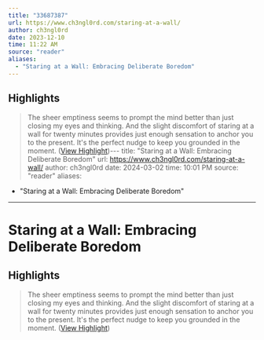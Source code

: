 ```yaml
---
title: "33687387"
url: https://www.ch3ngl0rd.com/staring-at-a-wall/
author: ch3ngl0rd
date: 2023-12-10
time: 11:22 AM
source: "reader"
aliases:
  - "Staring at a Wall: Embracing Deliberate Boredom"
---
```

## Highlights
> The sheer emptiness seems to prompt the mind better than just closing my eyes and thinking. And the slight discomfort of staring at a wall for twenty minutes provides just enough sensation to anchor you to the present. It's the perfect nudge to keep you grounded in the moment. ([View Highlight](https://read.readwise.io/read/01hdzyv1s8vdr2d2pnbvqgz4zb))---
title: "Staring at a Wall: Embracing Deliberate Boredom"
url: https://www.ch3ngl0rd.com/staring-at-a-wall/
author: ch3ngl0rd
date: 2024-03-02
time: 10:01 PM
source: "reader"
aliases:
  - "Staring at a Wall: Embracing Deliberate Boredom"
---
# Staring at a Wall: Embracing Deliberate Boredom

## Highlights
> The sheer emptiness seems to prompt the mind better than just closing my eyes and thinking. And the slight discomfort of staring at a wall for twenty minutes provides just enough sensation to anchor you to the present. It's the perfect nudge to keep you grounded in the moment. ([View Highlight](https://read.readwise.io/read/01hdzyv1s8vdr2d2pnbvqgz4zb))

